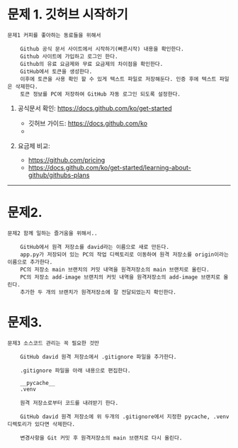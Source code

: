 # 문제 1. 깃허브 시작하기
```
문제1 커피를 좋아하는 동료들을 위해서

    Github 공식 문서 사이트에서 시작하기(빠른시작) 내용을 확인한다.
    Github 사이트에 가입하고 로그인 한다.
    Github의 유료 요금제와 무료 요금제의 차이점을 확인한다.
    GitHub에서 토큰을 생성한다.
    이후에 토큰을 사용 확인 할 수 있게 텍스트 파일로 저장해둔다. 인증 후에 텍스트 파일은 삭제한다.
    토큰 정보를 PC에 저장하여 GitHub 자동 로그인 되도록 설정한다.

```

1. 공식문서 확인: https://docs.github.com/ko/get-started 
    - 깃허브 가이드: https://docs.github.com/ko
    - 



2. 요금제 비교: 
    - https://github.com/pricing 
    - https://docs.github.com/ko/get-started/learning-about-github/githubs-plans





---

# 문제2. 

```
문제2 함께 일하는 즐거움을 위해서..

    GitHub에서 원격 저장소를 david라는 이름으로 새로 만든다.
    app.py가 저장되어 있는 PC의 작업 디렉토리로 이동하여 원격 저장소를 origin이라는 이름으로 추가한다.
    PC의 저장소 main 브랜치의 커밋 내역을 원격저장소의 main 브랜치로 올린다.
    PC의 저장소 add-image 브랜치의 커밋 내역을 원격저장소의 add-image 브랜치로 올린다.
    추가한 두 개의 브랜치가 원격저장소에 잘 전달되었는지 확인한다.
```


# 문제3.


```
문제3 소스코드 관리는 꼭 필요한 것만

    GitHub david 원격 저장소에서 .gitignore 파일을 추가한다.

    .gitignore 파일을 아래 내용으로 편집한다.

    __pycache__
    .venv

    원격 저장소로부터 코드를 내려받기 한다.

    GitHub david 원격 저장소에 위 두개의 .gitignore에서 지정한 pycache, .venv 디렉토리가 있다면 삭제한다.

    변경사항을 Git 커밋 후 원격저장소의 main 브랜치로 다시 올린다.
```